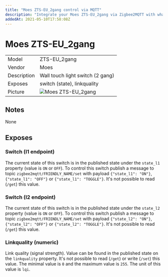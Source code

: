 ```yaml
---
title: "Moes ZTS-EU_2gang control via MQTT"
description: "Integrate your Moes ZTS-EU_2gang via Zigbee2MQTT with whatever smart home infrastructure you are using without the vendors bridge or gateway."
addedAt: 2021-05-10T17:58:08Z
---
```


<!-- !!!! -->
<!-- ATTENTION: This file is auto-generated through docgen! -->
<!-- You can only edit the "## Notes"-Section. -->
<!-- !!!! -->

# Moes ZTS-EU_2gang

|     |     |
|-----|-----|
| Model | ZTS-EU_2gang  |
| Vendor  | Moes  |
| Description | Wall touch light switch (2 gang) |
| Exposes | switch (state), linkquality |
| Picture | ![Moes ZTS-EU_2gang](https://psi-4ward.github.io/zigbee2mqtt.io/images/devices/ZTS-EU_2gang.jpg) |


## Notes

None



## Exposes

### Switch (l1 endpoint)
The current state of this switch is in the published state under the `state_l1` property (value is `ON` or `OFF`).
To control this switch publish a message to topic `zigbee2mqtt/FRIENDLY_NAME/set` with payload `{"state_l1": "ON"}`, `{"state_l1": "OFF"}` or `{"state_l1": "TOGGLE"}`.
It's not possible to read (`/get`) this value.

### Switch (l2 endpoint)
The current state of this switch is in the published state under the `state_l2` property (value is `ON` or `OFF`).
To control this switch publish a message to topic `zigbee2mqtt/FRIENDLY_NAME/set` with payload `{"state_l2": "ON"}`, `{"state_l2": "OFF"}` or `{"state_l2": "TOGGLE"}`.
It's not possible to read (`/get`) this value.

### Linkquality (numeric)
Link quality (signal strength).
Value can be found in the published state on the `linkquality` property.
It's not possible to read (`/get`) or write (`/set`) this value.
The minimal value is `0` and the maximum value is `255`.
The unit of this value is `lqi`.

